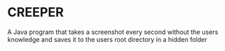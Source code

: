 # CREEPER
A Java program that takes a screenshot every second without the users knowledge and saves it to the users root directory in a hidden folder